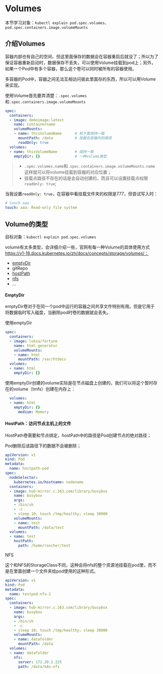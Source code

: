 # Volumes

本节学习对象：`kubectl explain pod.spec.volumes`、`pod.spec.containers.image.volumeMounts`

## 介绍Volumes

容器内部也有自己的空间，但这里面保存的数据会在容器重启后就没了；所以为了保证容器重新启动时，数据保存不丢失，可以使用Volume挂载到pod上；另外，如果一个Pod中有多个容器，那么这个卷可以同时被所有的容器使用。

多容器的Pod中，容器之间无法互相访问彼此里面存的东西，所以可以用Volume来实现。

使用Volume首先要弄清楚：`.spec.volumes`和`.spec.containers.image.volumeMounts`

```yaml
spec:
  containers:
  - image: demoimage:latest
    name: containername
    volumeMounts:
    - name: thisVolumeName      # 和下面保持一致
      mountPath: /data          # 挂载在容器内的路径
      readOnly: true
  volumes:
  - name: thisVolumeName        # 保持一致
    emptyDir: {}                # 一种volume类型
```

> - `.spec.volumes.name`和`.spec.containers.image.volumeMounts.name`这样就可以将volume挂载到容器的对应位置；
> - 挂载点路径不存在的话是会自动创建的，而且可以设置挂载点权限`readOnly: true`;

当我设置`readOnly: true`，在容器中看挂载文件夹的权限是777，但尝试写入时：

```yaml
# touch aaa
touch: aaa: Read-only file system
```

## Volume的类型

目标对象：`kubectl explain pod.spec.volumes`

volume有太多类型，会详细介绍一些，官网有每一种Volume的具体使用方式 https://v1-18.docs.kubernetes.io/zh/docs/concepts/storage/volumes/：

- [emptyDir](#emptyDir)
- gitRepo
- [hostPath](#hostpath)
- [nfs](#nfs)
- ...

#### <a id="emptyDir">EmptyDir</a>

emptyDir卷对于在同一个pod中运行的容器之间共享文件特别有用。但是它用于将数据临时写入磁盘，当删除pod时卷的数据就会丢失。

使用emptyDir

```yaml
spec:
  containers:
  - image: luksa/fortune
    name: html-generator
    volumeMounts:
    - name: html
      mountPath: /var/htdocs
  volumes:
  - name: html
    emptyDir: {}
```

使用emptyDir创建的volume实际是在节点磁盘上创建的，我们可以将这个暂时存在的volume（tmfs）创建在内存上：

```yaml
  volumes:
  - name: html
    emptyDir: {}
      medium: Memory
```

#### <a id="hostpath">HostPath</a>：访问节点主机上的文件

HostPath卷需要和节点绑定，hostPath中的路径是Pod创建节点的绝对路径；

Pod删除后该路径下的数据不会被删除；

```yaml
apiVersion: v1
kind: Pod
metadata:
  name: hostpath-pod
spec:
  nodeSelector: 
    kubernetes.io/hostname: nodename
  containers:
  - image: hub-mirror.c.163.com/library/busybox
    name: busybox
    args:
    - /bin/sh
    - -c
    - sleep 10; touch /tmp/healthy; sleep 30000
    volumeMounts:
    - name: test
      mountPath: /data/test
  volumes:
  - name: test
    hostPath:
      path: /home/rancher/test
```

<a id="nfs">NFS</a>

这个和NFS的StorageClass不同，这种会将nfs的整个资源池挂载在pod里，而不是在里面创建一个文件夹给pod使用的这种形式。

```yaml
apiVersion: v1
kind: Pod
metadata:
  name: testpod-nfs-2
spec:
  containers:
  - image: hub-mirror.c.163.com/library/busybox
    name: busybox
    args:
    - /bin/sh
    - -c
    - sleep 10; touch /tmp/healthy; sleep 30000
    volumeMounts:
    - name: datafolder
      mountPath: /data
  volumes:
  - name: datafolder
    nfs: 
      server: 172.20.1.225
      path: /data/k8s-nfs
```

